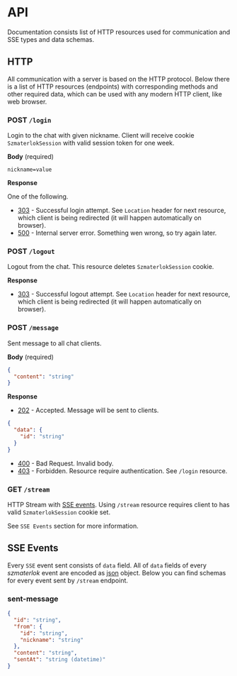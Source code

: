 # API

Documentation consists list of HTTP resources used for communication and SSE
types and data schemas.

## HTTP

All communication with a server is based on the HTTP protocol. Below there is a
list of HTTP resources (endpoints) with corresponding methods and other required
data, which can be used with any modern HTTP client, like web browser.

### POST `/login`

Login to the chat with given nickname. Client will receive cookie
`SzmaterlokSession` with valid session token for one week.

**Body** (required)

```
nickname=value
```

**Response**

One of the following.

- [303](https://developer.mozilla.org/en-US/docs/Web/HTTP/Status/303) -
  Successful login attempt. See `Location` header for next resource, which
  client is being redirected (it will happen automatically on browser).
- [500](https://developer.mozilla.org/en-US/docs/Web/HTTP/Status/500) - Internal
  server error. Something wen wrong, so try again later.

### POST `/logout`

Logout from the chat. This resource deletes `SzmaterlokSession` cookie.

**Response**

- [303](https://developer.mozilla.org/en-US/docs/Web/HTTP/Status/303) -
  Successful logout attempt. See `Location` header for next resource, which
  client is being redirected (it will happen automatically on browser).

### POST `/message`

Sent message to all chat clients.

**Body** (required)

```json
{
  "content": "string"
}
```

**Response**

- [202](https://developer.mozilla.org/en-US/docs/Web/HTTP/Status/202) -
  Accepted. Message will be sent to clients.

```json
{
  "data": {
    "id": "string"
  }
}
```

- [400](https://developer.mozilla.org/en-US/docs/Web/HTTP/Status/400) - Bad
  Request. Invalid body.
- [403](https://developer.mozilla.org/en-US/docs/Web/HTTP/Status/403) -
  Forbidden. Resource require authentication. See `/login` resource.

### GET `/stream`

HTTP Stream with
[SSE events](https://developer.mozilla.org/en-US/docs/Web/API/Server-sent_events/Using_server-sent_events).
Using `/stream` resource requires client to has valid `SzmaterlokSession` cookie
set.

See `SSE Events` section for more information.

## SSE Events

Every `SSE` event sent consists of `data` field. All of `data` fields of every
_szmaterlok_ event are encoded as [json](https://www.json.org/json-en.html)
object. Below you can find schemas for every event sent by `/stream` endpoint.

### sent-message

```json
{
  "id": "string",
  "from": {
    "id": "string",
    "nickname": "string"
  },
  "content": "string",
  "sentAt": "string (datetime)"
}
```
